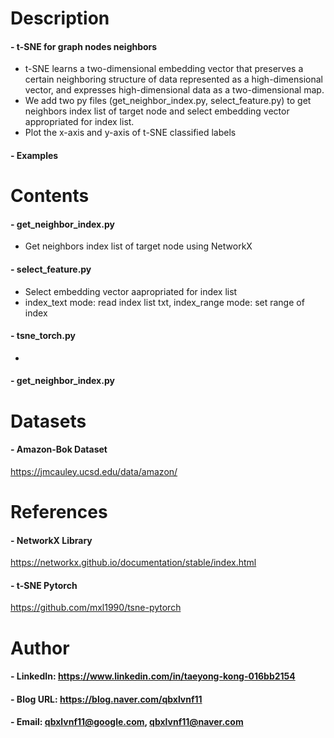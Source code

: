 

Description
=============

#### - t-SNE for graph nodes neighbors
  - t-SNE learns a two-dimensional embedding vector that preserves a certain neighboring structure of data represented as a high-dimensional vector, and expresses high-dimensional data as a two-dimensional map.
  - We add two py files (get_neighbor_index.py, select_feature.py) to get neighbors index list of target node and select embedding vector appropriated for index list.
  - Plot the x-axis and y-axis of t-SNE classified labels

#### - Examples


Contents
=============

#### - get_neighbor_index.py
  - Get neighbors index list of target node using NetworkX
#### - select_feature.py
  - Select embedding vector aapropriated for index list
  - index_text mode: read index list txt, index_range mode: set range of index
#### - tsne_torch.py
  - 
  
#### - get_neighbor_index.py

Datasets
=============

#### - Amazon-Bok Dataset

https://jmcauley.ucsd.edu/data/amazon/

References
=============

#### - NetworkX Library

https://networkx.github.io/documentation/stable/index.html

#### - t-SNE Pytorch

https://github.com/mxl1990/tsne-pytorch

Author
=============

#### - LinkedIn: https://www.linkedin.com/in/taeyong-kong-016bb2154

#### - Blog URL: https://blog.naver.com/qbxlvnf11

#### - Email: qbxlvnf11@google.com, qbxlvnf11@naver.com
